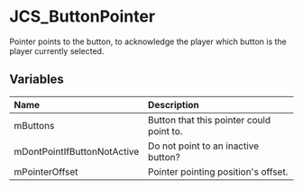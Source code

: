 # JCS_ButtonPointer

Pointer points to the button, to acknowledge the player which button is the player 
currently selected.

## Variables

| Name                        | Description                              |
|:----------------------------|:-----------------------------------------|
| mButtons                    | Button that this pointer could point to. |
| mDontPointIfButtonNotActive | Do not point to an inactive button?      |
| mPointerOffset              | Pointer pointing position's offset.      |
